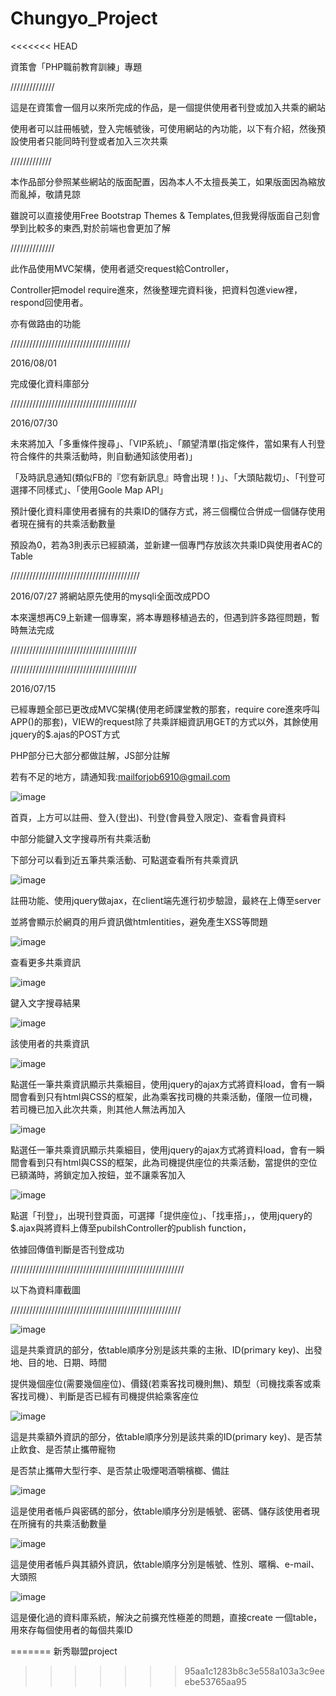 # Chungyo_Project
<<<<<<< HEAD

資策會「PHP職前教育訓練」專題


//////////////

這是在資策會一個月以來所完成的作品，是一個提供使用者刊登或加入共乘的網站

使用者可以註冊帳號，登入完帳號後，可使用網站的內功能，以下有介紹，然後預設使用者只能同時刊登或者加入三次共乘

/////////////

本作品部分參照某些網站的版面配置，因為本人不太擅長美工，如果版面因為縮放而亂掉，敬請見諒

雖說可以直接使用Free Bootstrap Themes & Templates,但我覺得版面自己刻會學到比較多的東西,對於前端也會更加了解

//////////////

此作品使用MVC架構，使用者遞交request給Controller，

Controller把model require進來，然後整理完資料後，把資料包進view裡，respond回使用者。

亦有做路由的功能

//////////////////////////////////////

2016/08/01

完成優化資料庫部分

////////////////////////////////////////

2016/07/30

未來將加入「多重條件搜尋」、「VIP系統」、「願望清單(指定條件，當如果有人刊登符合條件的共乘活動時，則自動通知該使用者)」

「及時訊息通知(類似FB的『您有新訊息』時會出現！)」、「大頭貼裁切」、「刊登可選擇不同樣式」、「使用Goole Map API」

預計優化資料庫使用者擁有的共乘ID的儲存方式，將三個欄位合併成一個儲存使用者現在擁有的共乘活動數量

預設為0，若為3則表示已經額滿，並新建一個專門存放該次共乘ID與使用者AC的Table




/////////////////////////////////////////

2016/07/27
將網站原先使用的mysqli全面改成PDO

本來還想再C9上新建一個專案，將本專題移植過去的，但遇到許多路徑問題，暫時無法完成

////////////////////////////////////////

////////////////////////////////////////

2016/07/15

已經專題全部已更改成MVC架構(使用老師課堂教的那套，require core進來呼叫APP()的那套)，VIEW的request除了共乘詳細資訊用GET的方式以外，其餘使用jquery的$.ajas的POST方式

PHP部分已大部分都做註解，JS部分註解

若有不足的地方，請通知我:mailforjob6910@gmail.com










![image](https://github.com/silent6910/Chungyo_Project/raw/master/images/index.png)


首頁，上方可以註冊、登入(登出)、刊登(會員登入限定)、查看會員資料

中部分能鍵入文字搜尋所有共乘活動

下部分可以看到近五筆共乘活動、可點選查看所有共乘資訊


![image](https://github.com/silent6910/Chungyo_Project/raw/master/images/register.png)


註冊功能、使用jquery做ajax，在client端先進行初步驗證，最終在上傳至server

並將會顯示於網頁的用戶資訊做htmlentities，避免產生XSS等問題




![image](https://github.com/silent6910/Chungyo_Project/raw/master/images/allcarpool.png)


查看更多共乘資訊



![image](https://github.com/silent6910/Chungyo_Project/raw/master/images/search.png)


鍵入文字搜尋結果

![image](https://github.com/silent6910/Chungyo_Project/raw/master/images/member_carpool.png)

該使用者的共乘資訊


![image](https://github.com/silent6910/Chungyo_Project/raw/master/images/mycarpool_passeng.png)



點選任一筆共乘資訊顯示共乘細目，使用jquery的ajax方式將資料load，會有一瞬間會看到只有html與CSS的框架，此為乘客找司機的共乘活動，僅限一位司機，若司機已加入此次共乘，則其他人無法再加入

![image](https://github.com/silent6910/Chungyo_Project/raw/master/images/mycarpool_driver.png)


點選任一筆共乘資訊顯示共乘細目，使用jquery的ajax方式將資料load，會有一瞬間會看到只有html與CSS的框架，此為司機提供座位的共乘活動，當提供的空位已額滿時，將鎖定加入按鈕，並不讓乘客加入

![image](https://github.com/silent6910/Chungyo_Project/raw/master/images/publish.png)


點選「刊登」，出現刊登頁面，可選擇「提供座位」、「找車搭」，，使用jquery的$.ajax與將資料上傳至pubilshController的publish function，

依據回傳值判斷是否刊登成功

///////////////////////////////////////////////////////

以下為資料庫截圖

//////////////////////////////////////////////////////

![image](https://github.com/silent6910/Chungyo_Project/raw/master/images/Carpool_data.png)


這是共乘資訊的部分，依table順序分別是該共乘的主揪、ID(primary key)、出發地、目的地、日期、時間

提供幾個座位(需要幾個座位)、價錢(若乘客找司機則無)、類型（司機找乘客或乘客找司機）、判斷是否已經有司機提供給乘客座位

![image](https://github.com/silent6910/Chungyo_Project/raw/master/images/Carpool_plus.png)


這是共乘額外資訊的部分，依table順序分別是該共乘的ID(primary key)、是否禁止飲食、是否禁止攜帶寵物

是否禁止攜帶大型行李、是否禁止吸煙喝酒嚼檳榔、備註

![image](https://github.com/silent6910/Chungyo_Project/raw/master/images/User_AC_PW.png)

這是使用者帳戶與密碼的部分，依table順序分別是帳號、密碼、儲存該使用者現在所擁有的共乘活動數量

![image](https://github.com/silent6910/Chungyo_Project/raw/master/images/User_data.png)

這是使用者帳戶與其額外資訊，依table順序分別是帳號、性別、暱稱、e-mail、大頭照

![image](https://github.com/silent6910/Chungyo_Project/raw/master/images/Carpool_ID_AC.png)

這是優化過的資料庫系統，解決之前擴充性極差的問題，直接create 一個table，用來存每個使用者的每個共乘ID





=======
新秀聯盟project
>>>>>>> 95aa1c1283b8c3e558a103a3c9eeebe53765aa95

